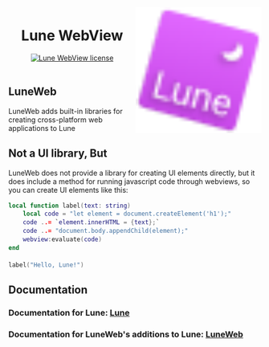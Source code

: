 <!-- markdownlint-disable MD033 -->
<!-- markdownlint-disable MD041 -->

<img align="right" width="250" src="assets/logo/tilt_svg.svg" alt="Lune logo" />

<h1 align="center">Lune WebView</h1>

<div align="center">
 <div>
  <a href="https://github.com/HighFlowey/lune-webview/blob/main/LICENSE.txt">
   <img src="https://img.shields.io/github/license/lune-org/lune.svg?label=License&color=informational" alt="Lune WebView license" />
  </a>
 </div>
</div>

<br/>

## LuneWeb

LuneWeb adds built-in libraries for creating cross-platform web applications to Lune

## Not a UI library, But

LuneWeb does not provide a library for creating UI elements directly, but it does include a method for running javascript code through webviews, so you can create UI elements like this:

```lua
local function label(text: string)
    local code = "let element = document.createElement('h1');"
    code ..= `element.innerHTML = {text};`
    code ..= "document.body.appendChild(element);"
    webview:evaluate(code)
end

label("Hello, Lune!")
```

## Documentation

### Documentation for Lune: [Lune](https://lune-org.github.io/docs/)

### Documentation for LuneWeb's additions to Lune: [LuneWeb](https://highflowey.github.io/luneweb/)
